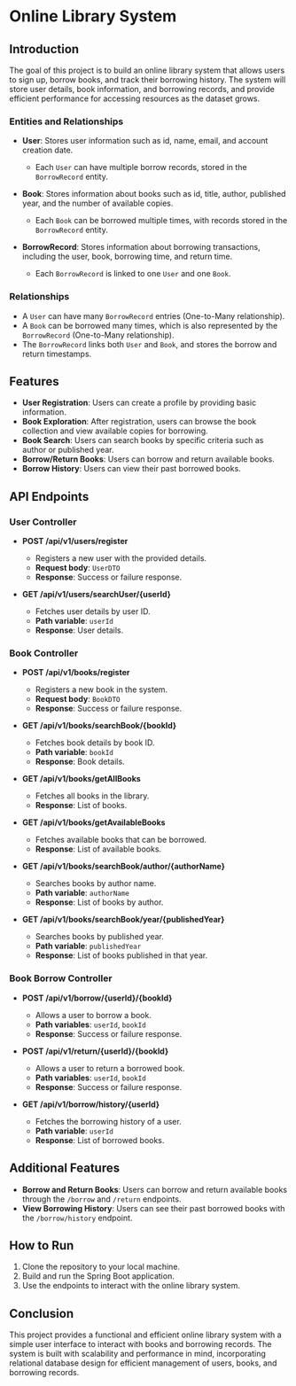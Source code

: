 # Online Library System

## Introduction

The goal of this project is to build an online library system that allows users to sign up, borrow books, and track their borrowing history. The system will store user details, book information, and borrowing records, and provide efficient performance for accessing resources as the dataset grows.

### Entities and Relationships

- **User**: Stores user information such as id, name, email, and account creation date.
  - Each `User` can have multiple borrow records, stored in the `BorrowRecord` entity.
  
- **Book**: Stores information about books such as id, title, author, published year, and the number of available copies.
  - Each `Book` can be borrowed multiple times, with records stored in the `BorrowRecord` entity.

- **BorrowRecord**: Stores information about borrowing transactions, including the user, book, borrowing time, and return time.
  - Each `BorrowRecord` is linked to one `User` and one `Book`.

### Relationships
- A `User` can have many `BorrowRecord` entries (One-to-Many relationship).
- A `Book` can be borrowed many times, which is also represented by the `BorrowRecord` (One-to-Many relationship).
- The `BorrowRecord` links both `User` and `Book`, and stores the borrow and return timestamps.

## Features

- **User Registration**: Users can create a profile by providing basic information.
- **Book Exploration**: After registration, users can browse the book collection and view available copies for borrowing.
- **Book Search**: Users can search books by specific criteria such as author or published year.
- **Borrow/Return Books**: Users can borrow and return available books.
- **Borrow History**: Users can view their past borrowed books.

## API Endpoints

### User Controller

- **POST /api/v1/users/register**
  - Registers a new user with the provided details.
  - **Request body**: `UserDTO`
  - **Response**: Success or failure response.

- **GET /api/v1/users/searchUser/{userId}**
  - Fetches user details by user ID.
  - **Path variable**: `userId`
  - **Response**: User details.

### Book Controller

- **POST /api/v1/books/register**
  - Registers a new book in the system.
  - **Request body**: `BookDTO`
  - **Response**: Success or failure response.

- **GET /api/v1/books/searchBook/{bookId}**
  - Fetches book details by book ID.
  - **Path variable**: `bookId`
  - **Response**: Book details.

- **GET /api/v1/books/getAllBooks**
  - Fetches all books in the library.
  - **Response**: List of books.

- **GET /api/v1/books/getAvailableBooks**
  - Fetches available books that can be borrowed.
  - **Response**: List of available books.

- **GET /api/v1/books/searchBook/author/{authorName}**
  - Searches books by author name.
  - **Path variable**: `authorName`
  - **Response**: List of books by author.

- **GET /api/v1/books/searchBook/year/{publishedYear}**
  - Searches books by published year.
  - **Path variable**: `publishedYear`
  - **Response**: List of books published in that year.

### Book Borrow Controller

- **POST /api/v1/borrow/{userId}/{bookId}**
  - Allows a user to borrow a book.
  - **Path variables**: `userId`, `bookId`
  - **Response**: Success or failure response.

- **POST /api/v1/return/{userId}/{bookId}**
  - Allows a user to return a borrowed book.
  - **Path variables**: `userId`, `bookId`
  - **Response**: Success or failure response.

- **GET /api/v1/borrow/history/{userId}**
  - Fetches the borrowing history of a user.
  - **Path variable**: `userId`
  - **Response**: List of borrowed books.

## Additional Features

- **Borrow and Return Books**: Users can borrow and return available books through the `/borrow` and `/return` endpoints.
- **View Borrowing History**: Users can see their past borrowed books with the `/borrow/history` endpoint.

## How to Run

1. Clone the repository to your local machine.
2. Build and run the Spring Boot application.
3. Use the endpoints to interact with the online library system.

## Conclusion

This project provides a functional and efficient online library system with a simple user interface to interact with books and borrowing records. The system is built with scalability and performance in mind, incorporating relational database design for efficient management of users, books, and borrowing records.
